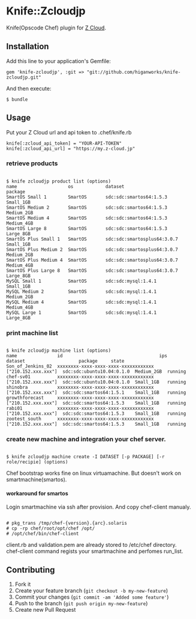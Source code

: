 # Knife::Zcloudjp

Knife(Opscode Chef) plugin for [Z Cloud](http://z-cloud.jp).

## Installation

Add this line to your application's Gemfile:

    gem 'knife-zcloudjp', :git => "git://github.com/higanworks/knife-zcloudjp.git"

And then execute:

    $ bundle

## Usage

Put your Z Cloud url and api token to .chef/knife.rb

    knife[:zcloud_api_token] = "YOUR-API-TOKEN"
    knife[:zcloud_api_url] = "https://my.z-cloud.jp"

### retrieve products

<code>
$ knife zcloudjp product list (options)
name                   os            dataset                      package
SmartOS Small 1        SmartOS       sdc:sdc:smartos64:1.5.3      Small_1GB
SmartOS Medium 2       SmartOS       sdc:sdc:smartos64:1.5.3      Medium_2GB
SmartOS Medium 4       SmartOS       sdc:sdc:smartos64:1.5.3      Medium_4GB
SmartOS Large 8        SmartOS       sdc:sdc:smartos64:1.5.3      Large_8GB
SmartOS Plus Small 1   SmartOS       sdc:sdc:smartosplus64:3.0.7  Small_1GB
SmartOS Plus Medium 2  SmartOS       sdc:sdc:smartosplus64:3.0.7  Medium_2GB
SmartOS Plus Medium 4  SmartOS       sdc:sdc:smartosplus64:3.0.7  Medium_4GB
SmartOS Plus Large 8   SmartOS       sdc:sdc:smartosplus64:3.0.7  Large_8GB
MySQL Small 1          SmartOS       sdc:sdc:mysql:1.4.1          Small_1GB
MySQL Medium 2         SmartOS       sdc:sdc:mysql:1.4.1          Medium_2GB
MySQL Medium 4         SmartOS       sdc:sdc:mysql:1.4.1          Medium_4GB
MySQL Large 1          SmartOS       sdc:sdc:mysql:1.4.1          Large_8GB
</code>

### print machine list

<code>
$ knife zcloudjp machine list (options)
name               id                                    ips                  dataset                    package     state
Son_of_Jenkins_02  xxxxxxxx-xxxx-xxxx-xxxx-xxxxxxxxxxxx  ["210.152.xxx.xxx"]  sdc:sdc:ubuntu10.04:0.1.0  Medium_2GB  running
chef-sv01          xxxxxxxx-xxxx-xxxx-xxxx-xxxxxxxxxxxx  ["210.152.xxx.xxx"]  sdc:sdc:ubuntu10.04:0.1.0  Small_1GB   running
shinobra           xxxxxxxx-xxxx-xxxx-xxxx-xxxxxxxxxxxx  ["210.152.xxx.xxx"]  sdc:sdc:smartos64:1.5.1    Small_1GB   running
growthforecast     xxxxxxxx-xxxx-xxxx-xxxx-xxxxxxxxxxxx  ["210.152.xxx.xxx"]  sdc:sdc:smartos64:1.5.3    Small_1GB   running
rabi01             xxxxxxxx-xxxx-xxxx-xxxx-xxxxxxxxxxxx  ["210.152.xxx.xxx"]  sdc:sdc:smartos64:1.5.3    Small_1GB   running
zootest_south      xxxxxxxx-xxxx-xxxx-xxxx-xxxxxxxxxxxx  ["210.152.xxx.xxx"]  sdc:sdc:smartos64:1.5.3    Small_1GB   running
</code>


### create new machine and integration your chef server.

<code>
$ knife zcloudjp machine create -I DATASET [-p PACKAGE] [-r role/recipie] (options)
</code>

Chef bootstrap works fine on linux virtuamachine. But doesn't work on smartmachine(smartos).

#### workaround for smartos

Login smartmachine via ssh after provision. And copy chef-client manualy.

<code>
# pkg_trans /tmp/chef-{version}.{arc}.solaris
# cp -rp chef/root/opt/chef /opt/
# /opt/chef/bin/chef-client
</code>

client.rb and validation.pem are already stored to /etc/chef directory.  
chef-client command regists your smartmachine and perfomes run_list.

## Contributing

1. Fork it
2. Create your feature branch (`git checkout -b my-new-feature`)
3. Commit your changes (`git commit -am 'Added some feature'`)
4. Push to the branch (`git push origin my-new-feature`)
5. Create new Pull Request
